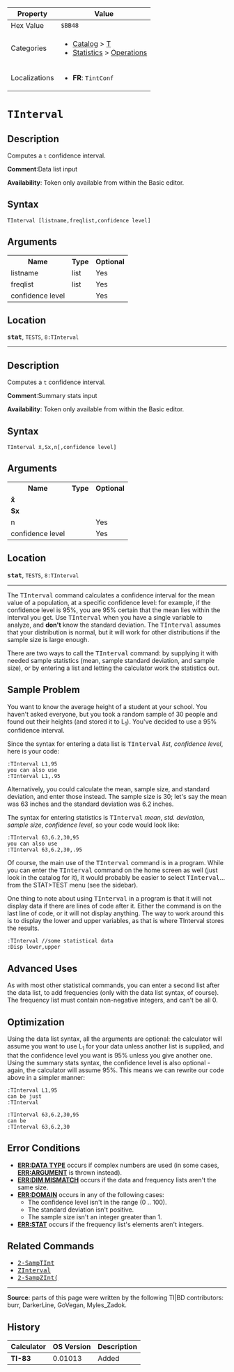 | Property      | Value |
|---------------|-------|
| Hex Value     | `$BB48`|
| Categories    | <ul><li>[Catalog](<../categories/Catalog.md>) > [T](<../categories/Catalog.md#T>)</li><li>[Statistics](<../categories/Statistics.md>) > [Operations](<../categories/Statistics.md#Operations>)</li></ul> |
| Localizations | <ul><li><b>FR</b>: `TintConf `</li></ul> |

# `TInterval `

## Description
Computes a `t` confidence interval.

<b>Comment</b>:Data list input

<b>Availability</b>: Token only available from within the Basic editor.

## Syntax
`TInterval [listname,freqlist,confidence level]`

## Arguments
<table>
<tr><th>Name</th><th>Type</th><th>Optional</th></tr>

<tr><td>listname</td><td>list</td><td>Yes</td></tr>

<tr><td>freqlist</td><td>list</td><td>Yes</td></tr>

<tr><td>confidence level</td><td></td><td>Yes</td></tr>

</table>

## Location
<tt><kbd><b>stat</b></kbd></tt>, `TESTS`, `8:TInterval`
<hr>

## Description
Computes a `t` confidence interval.

<b>Comment</b>:Summary stats input

<b>Availability</b>: Token only available from within the Basic editor.

## Syntax
`TInterval x̄,Sx,n[,confidence level]`

## Arguments
<table>
<tr><th>Name</th><th>Type</th><th>Optional</th></tr>

<tr><td><b>x̄</b></td><td></td><td></td></tr>

<tr><td><b>Sx</b></td><td></td><td></td></tr>

<tr><td>n</td><td></td><td>Yes</td></tr>

<tr><td>confidence level</td><td></td><td>Yes</td></tr>

</table>

## Location
<tt><kbd><b>stat</b></kbd></tt>, `TESTS`, `8:TInterval`
<hr>

The <tt>TInterval</tt> command calculates a confidence interval for the mean value of a population, at a specific confidence level: for example, if the confidence level is 95%, you are 95% certain that the mean lies within the interval you get. Use <tt>TInterval</tt> when you have a single variable to analyze, and **don't** know the standard deviation. The <tt>TInterval</tt> assumes that your distribution is normal, but it will work for other distributions if the sample size is large enough.

There are two ways to call the <tt>TInterval</tt> command: by supplying it with needed sample statistics (mean, sample standard deviation, and sample size), or by entering a list and letting the calculator work the statistics out.

## Sample Problem

You want to know the average height of a student at your school. You haven't asked everyone, but you took a random sample of 30 people and found out their heights (and stored it to L<sub>1</sub>). You've decided to use a 95% confidence interval.

Since the syntax for entering a data list is <tt>TInterval</tt> _list_, _confidence level_, here is your code:

```ti-basic
:TInterval L1,95
you can also use
:TInterval L1,.95
```

Alternatively, you could calculate the mean, sample size, and standard deviation, and enter those instead. The sample size is 30; let's say the mean was 63 inches and the standard deviation was 6.2 inches.

The syntax for entering statistics is <tt>TInterval</tt> _mean_, _std. deviation_, _sample size_, _confidence level_, so your code would look like:

```ti-basic
:TInterval 63,6.2,30,95
you can also use
:TInterval 63,6.2,30,.95
```

Of course, the main use of the <tt>TInterval</tt> command is in a program. While you can enter the <tt>TInterval</tt> command on the home screen as well (just look in the catalog for it), it would probably be easier to select <tt>TInterval</tt>… from the STAT>TEST menu (see the sidebar).

One thing to note about using <tt>TInterval</tt> in a program is that it will not display data if there are lines of code after it. Either the command is on the last line of code, or it will not display anything. The way to work around this is to display the lower and upper variables, as that is where TInterval stores the results.

```ti-basic
:TInterval //some statistical data
:Disp lower,upper
```

## Advanced Uses

As with most other statistical commands, you can enter a second list after the data list, to add frequencies (only with the data list syntax, of course). The frequency list must contain non-negative integers, and can't be all 0.

## Optimization

Using the data list syntax, all the arguments are optional: the calculator will assume you want to use L<sub>1</sub> for your data unless another list is supplied, and that the confidence level you want is 95% unless you give another one. Using the summary stats syntax, the confidence level is also optional - again, the calculator will assume 95%. This means we can rewrite our code above in a simpler manner:

```ti-basic
:TInterval L1,95
can be just
:TInterval
```

```ti-basic
:TInterval 63,6.2,30,95
can be
:TInterval 63,6.2,30
```

## Error Conditions

*   **[ERR:DATA TYPE](errors#datatype)** occurs if complex numbers are used (in some cases, **[ERR:ARGUMENT](errors#argument)** is thrown instead).
*   **[ERR:DIM MISMATCH](errors#dimmismatch)** occurs if the data and frequency lists aren't the same size.
*   **[ERR:DOMAIN](errors#domain)** occurs in any of the following cases:
    *   The confidence level isn't in the range (0 .. 100).
    *   The standard deviation isn't positive.
    *   The sample size isn't an integer greater than 1.
*   **[ERR:STAT](errors#stat)** occurs if the frequency list's elements aren't integers.

## Related Commands

*   <tt><a href="2-SampTInt.md">2-SampTInt</a></tt>
*   <tt><a href="ZInterval.md">ZInterval</a></tt>
*   <tt><a href="2-SampZInt(.md">2-SampZInt(</a></tt>

* * *

**Source**: parts of this page were written by the following TI|BD contributors: burr, DarkerLine, GoVegan, Myles_Zadok.

## History
| Calculator | OS Version | Description |
|------------|------------|-------------|
| <b>TI-83</b> | 0.01013 | Added |


